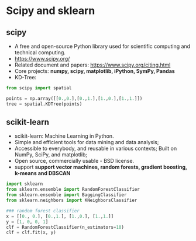 # Scipy and sklearn

## scipy
- A free and open-source Python library used for scientific computing and technical computing.
- https://www.scipy.org/
- Related document and papers: https://www.scipy.org/citing.html
- Core projects: **numpy, scipy, matplotlib, iPython, SymPy, Pandas**
- KD-Tree:
```python
from scipy import spatial

points = np.array([[0.,0.],[0.,1.],[1.,0.],[1.,1.]])
tree = spatial.KDTree(points)
```

## scikit-learn
- scikit-learn: Machine Learning in Python.
- Simple and efficient tools for data mining and data analysis;
- Accessible to everybody, and reusable in various contexts; Built on NumPy, SciPy, and matplotlib;
- Open source, commercially usable - BSD license.
- support **support vector machines, random forests, gradient boosting, k-means and DBSCAN**
```python
import sklearn
from sklearn.ensemble import RandomForestClassifier
from sklearn.ensemble import BaggingClassifier
from sklearn.neighbors import KNeighborsClassifier

### random forest classifier
x = [[0., 0.], [0.,1.], [1.,0.], [1.,1.]]
y = [1, 0, 0, 1]
clf = RandomForestClassifier(n_estimators=10)
clf = clf.fit(x, y)
```